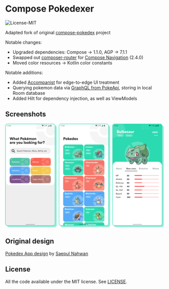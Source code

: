 # Compose Pokedexer
![License-MIT](https://img.shields.io/badge/License-MIT-red.svg)

Adapted fork of original [compose-pokedex](https://github.com/zsoltk/compose-pokedex) project

Notable changes:
- Upgraded dependencies: Compose -> 1.1.0, AGP -> 7.1.1
- Swapped out [composer-router](https://github.com/zsoltk/compose-router) for [Compose Navigation](https://developer.android.com/jetpack/compose/navigation) (2.4.0)
- Moved color resources -> Kotlin color constants

Notable additions:
- Added [Accompanist](https://github.com/google/accompanist) for edge-to-edge UI treatment
- Querying pokemon data via [GraphQL from PokeApi](https://pokeapi.co/docs/graphql), storing in local Room database
- Added Hilt for dependency injection, as well as ViewModels

## Screenshots

![](assets/screenshots.png)

## Original design

[Pokedex App design](https://dribbble.com/shots/6545819-Pokedex-App) by [Saepul Nahwan](https://dribbble.com/saepulnahwan23)

## License

All the code available under the MIT license. See [LICENSE](LICENSE).
